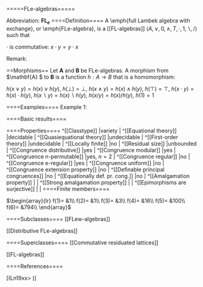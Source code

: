 =====FLe-algebras=====

Abbreviation: **FL$_e$**
====Definition====
A \emph{full Lambek algebra with exchange}, or \emph{FLe-algebra}, is a [[FL-algebras]] 
$\langle A, \vee, 0, \wedge, T, \cdot, 1, \backslash, /\rangle$ such that


$\cdot$ is commutative:  $x\cdot y=y\cdot x$


Remark: 

==Morphisms==
Let $\mathbf{A}$ and $\mathbf{B}$ be FLe-algebras. A morphism from $\mathbf{A}
$ to $\mathbf{B}$ is a function $h:A\rightarrow B$ that is a homomorphism: 

$h(x\vee y)=h(x)\vee h(y)$, $h(\bot )=\bot$, $h(x\wedge y)=h(x)\wedge h(y)$, $h(\top )=\top$, 
$h(x\cdot y)=h(x)\cdot h(y)$, $h(x\backslash y)=h(x)\backslash h(y)$, $h(x/y)=h(x)/h(y)$, $h(1)=1$

====Examples====
Example 1: 

====Basic results====

====Properties====
^[[Classtype]]  |variety |
^[[Equational theory]]  |decidable |
^[[Quasiequational theory]]  |undecidable |
^[[First-order theory]]  |undecidable |
^[[Locally finite]]  |no |
^[[Residual size]]  |unbounded |
^[[Congruence distributive]]  |yes |
^[[Congruence modular]]  |yes |
^[[Congruence n-permutable]]  |yes, $n=2$ |
^[[Congruence regular]]  |no |
^[[Congruence e-regular]]  |yes |
^[[Congruence uniform]]  |no |
^[[Congruence extension property]]  |no |
^[[Definable principal congruences]]  |no |
^[[Equationally def. pr. cong.]]  |no |
^[[Amalgamation property]]  | |
^[[Strong amalgamation property]]  | |
^[[Epimorphisms are surjective]]  | |
====Finite members====

$\begin{array}{lr}
f(1)= &1\\
f(2)= &1\\
f(3)= &3\\
f(4)= &16\\
f(5)= &100\\
f(6)= &794\\
\end{array}$

====Subclasses====
[[FLew-algebras]] 

[[Distributive FLe-algebras]] 

====Superclasses====
[[Commutative residuated lattices]] 

[[FL-algebras]] 


====References====

[(Ln19xx>
)]